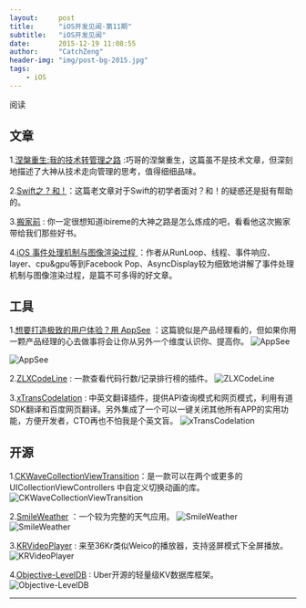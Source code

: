 ```yaml
---
layout:     post
title:      "iOS开发见闻-第11期"
subtitle:   "iOS开发见闻"
date:       2015-12-19 11:08:55
author:     "CatchZeng"
header-img: "img/post-bg-2015.jpg"
tags:
    - iOS
---
```

<span id="busuanzi_container_page_pv">
阅读<span id="busuanzi_value_page_pv"></span>
</span>

## 文章
1.[涅槃重生:我的技术转管理之路](http://blog.devtang.com/blog/2015/12/18/from-dev-to-manager/) :巧哥的涅槃重生，这篇虽不是技术文章，但深刻地描述了大神从技术走向管理的思考，值得细细品味。

2.[Swift之 ? 和 ! ](http://joeyio.com/ios/2014/06/04/swift---/) ：这篇老文章对于Swift的初学者面对？和！的疑惑还是挺有帮助的。

3.[搬家前](http://blog.ibireme.com/2015/12/17/move/) : 你一定很想知道ibireme的大神之路是怎么炼成的吧，看看他这次搬家带给我们那些好书。

4.[iOS 事件处理机制与图像渲染过程 ](http://mp.weixin.qq.com/s?__biz=MzAwNDY1ODY2OQ==&mid=400417748&idx=1&sn=0c5f6747dd192c5a0eea32bb4650c160&scene=23&srcid=1219QBIWbUYXl3nXdxA4Rxaj#rd) ：作者从RunLoop、线程、事件响应、layer、cpu&gpu等到Facebook Pop、AsyncDisplay较为细致地讲解了事件处理机制与图像渲染过程，是篇不可多得的好文章。

## 工具
1.[想要打造极致的用户体验？用 AppSee](http://blog.zhowkev.in/2015/12/11/xiang-yao-da-zao-ji-zhi-de-yong-hu-ti-yan-yong-appsee/) ：这篇貌似是产品经理看的，但如果你用一颗产品经理的心去做事将会让你从另外一个维度认识你、提高你。
![AppSee](http://blog.zhowkev.in/content/images/2015/12/-----2015-12-11---3-56-09.png)

![AppSee](http://blog.zhowkev.in/content/images/2015/12/-----2015-12-11---4-02-18.png)

2.[ZLXCodeLine](https://github.com/MakeZL/ZLXCodeLine) : 一款查看代码行数/记录排行榜的插件。
![ZLXCodeLine](https://github.com/MakeZL/ZLXCodeLine/raw/master/screenhost5.gif)

3.[xTransCodelation](https://github.com/804145113/xTransCodelation) : 中英文翻译插件，提供API查询模式和网页模式，利用有道SDK翻译和百度网页翻译。另外集成了一个可以一键关闭其他所有APP的实用功能，方便开发者，CTO再也不怕我是个英文盲。
![xTransCodelation](https://camo.githubusercontent.com/890d4f23396fabdfec0cc30f422ecffbca735be0/687474703a2f2f69312e74696574756b752e636f6d2f303235303231383561653136303532392e676966)


## 开源
1.[CKWaveCollectionViewTransition](https://github.com/CezaryKopacz/CKWaveCollectionViewTransition)：是一款可以在两个或更多的 UICollectionViewControllers 中自定义切换动画的库。
![CKWaveCollectionViewTransition](https://raw.githubusercontent.com/CezaryKopacz/CKWaveCollectionViewTransition/master/anim.gif)


2.[SmileWeather](https://github.com/liu044100/SmileWeather) ：一个较为完整的天气应用。
![SmileWeather](https://github.com/liu044100/SmileWeather/raw/master/SmileWeather-Example/demo_gif/new_pro.jpg) 
![SmileWeather](https://raw.githubusercontent.com/liu044100/SmileWeather/master/SmileWeather-Example/demo_gif/localization.png)  

3.[KRVideoPlayer](https://github.com/36Kr-Mobile/KRVideoPlayer) : 来至36Kr类似Weico的播放器，支持竖屏模式下全屏播放。![KRVideoPlayer](https://github.com/36Kr-Mobile/KRVideoPlayer/raw/master/kr_player.gif) 

4.[Objective-LevelDB](https://github.com/matehat/Objective-LevelDB) : Uber开源的轻量级KV数据库框架。
![Objective-LevelDB](https://leanote.com/api/file/getImage?fileId=5674c89dab64416467003713)

----------